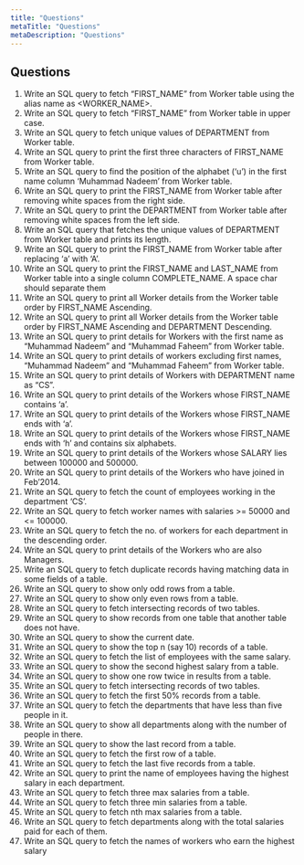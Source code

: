 ```yaml
---
title: "Questions"
metaTitle: "Questions"
metaDescription: "Questions"
---
```


## Questions

1. Write an SQL query to fetch “FIRST_NAME” from Worker table using the alias name as <WORKER_NAME>.
2. Write an SQL query to fetch “FIRST_NAME” from Worker table in upper case.
3. Write an SQL query to fetch unique values of DEPARTMENT from Worker table.
4. Write an SQL query to print the first three characters of  FIRST_NAME from Worker table.
5. Write an SQL query to find the position of the alphabet (‘u’) in the first name column ‘Muhammad Nadeem’ from Worker table.
6. Write an SQL query to print the FIRST_NAME from Worker table after removing white spaces from the right side.
7. Write an SQL query to print the DEPARTMENT from Worker table after removing white spaces from the left side.
8. Write an SQL query that fetches the unique values of DEPARTMENT from Worker table and prints its length.
9. Write an SQL query to print the FIRST_NAME from Worker table after replacing ‘a’ with ‘A’.
10. Write an SQL query to print the FIRST_NAME and LAST_NAME from Worker table into a single column COMPLETE_NAME. A space char should separate them
11. Write an SQL query to print all Worker details from the Worker table order by FIRST_NAME Ascending.
12. Write an SQL query to print all Worker details from the Worker table order by FIRST_NAME Ascending and DEPARTMENT Descending.
13. Write an SQL query to print details for Workers with the first name as “Muhammad Nadeem” and “Muhammad Faheem” from Worker table.
14. Write an SQL query to print details of workers excluding first names, “Muhammad Nadeem” and “Muhammad Faheem” from Worker table.
15. Write an SQL query to print details of Workers with DEPARTMENT name as “CS”.
16. Write an SQL query to print details of the Workers whose FIRST_NAME contains ‘a’.
17. Write an SQL query to print details of the Workers whose FIRST_NAME ends with ‘a’.
18. Write an SQL query to print details of the Workers whose FIRST_NAME ends with ‘h’ and contains six alphabets.
19. Write an SQL query to print details of the Workers whose SALARY lies between 100000 and 500000.
20. Write an SQL query to print details of the Workers who have joined in Feb’2014.
21. Write an SQL query to fetch the count of employees working in the department ‘CS’.
22. Write an SQL query to fetch worker names with salaries >= 50000 and <= 100000.
23. Write an SQL query to fetch the no. of workers for each department in the descending order.
24. Write an SQL query to print details of the Workers who are also Managers.
25. Write an SQL query to fetch duplicate records having matching data in some fields of a table.
26. Write an SQL query to show only odd rows from a table.
27. Write an SQL query to show only even rows from a table.
28. Write an SQL query to fetch intersecting records of two tables.
29. Write an SQL query to show records from one table that another table does not have.
30. Write an SQL query to show the current date.
31. Write an SQL query to show the top n (say 10) records of a table.
32. Write an SQL query to fetch the list of employees with the same salary.
33. Write an SQL query to show the second highest salary from a table.
34. Write an SQL query to show one row twice in results from a table.
35. Write an SQL query to fetch intersecting records of two tables.
36. Write an SQL query to fetch the first 50% records from a table.
37. Write an SQL query to fetch the departments that have less than five people in it.
38. Write an SQL query to show all departments along with the number of people in there.
39. Write an SQL query to show the last record from a table.
40. Write an SQL query to fetch the first row of a table.
41. Write an SQL query to fetch the last five records from a table.
42. Write an SQL query to print the name of employees having the highest salary in each department.
43. Write an SQL query to fetch three max salaries from a table.
44. Write an SQL query to fetch three min salaries from a table.
45. Write an SQL query to fetch nth max salaries from a table.
46. Write an SQL query to fetch departments along with the total salaries paid for each of them.
47. Write an SQL query to fetch the names of workers who earn the highest salary